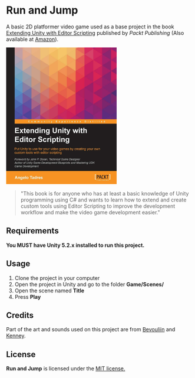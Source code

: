 # Run and Jump
A basic 2D platformer video game used as a base project in the book [Extending Unity with Editor Scripting](https://www.packtpub.com/game-development/extending-unity-editor-scripting) published by *Packt Publishing* (Also available at [Amazon](https://www.amazon.com/Extending-Editor-Scripting-Angelo-Tadres/dp/1785281852)). 

<img src="BookCover.jpg" alt="Book Cover" width="300"/>

> "This book is for anyone who has at least a basic knowledge of Unity programming using C# and wants to learn how to extend and create custom tools using Editor Scripting to improve the development workflow and make the video game development easier."

## Requirements

**You MUST have Unity 5.2.x installed to run this project.**

## Usage

1. Clone the project in your computer
2. Open the project in Unity and go to the folder **Game/Scenes/**
3. Open the scene named **Title**
4. Press **Play**

## Credits

Part of the art and sounds used on this project are from [Bevouliin](http://opengameart.org/users/bevouliin) and [Kenney](http://opengameart.org/users/kenney).

## License

**Run and Jump** is licensed under the [MIT license.](https://raw.githubusercontent.com/angelotadres/RunAndJump/master/LICENSE)
